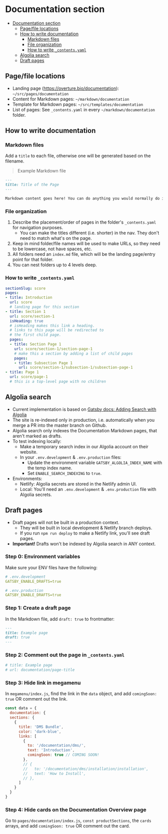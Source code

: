# Documentation section

- [Documentation section](#documentation-section)
  - [Page/file locations](#page-file-locations)
  - [How to write documentation](#how-to-write-documentation)
    - [Markdown files](#markdown-files)
    - [File organization](#file-organization)
    - [How to write `_contents.yaml`](#how-to-write---contentsyaml-)
  - [Algolia search](#algolia-search)
  - [Draft pages](#draft-pages)

## Page/file locations

- Landing page (<https://overture.bio/documentation>): `~/src/pages/documentation`
- Content for Markdown pages: `~/markdown/documentation`
- Template for Markdown pages: `~/src/templates/documentation`
- List of pages: See `_contents.yaml` in every `~/markdown/documentation` folder.

## How to write documentation

### Markdown files

Add a `title` to each file, otherwise one will be generated based on the filename.

> Example Markdown file

```md
---
title: Title of the Page
---

Markdown content goes here! You can do anything you would normally do in Markdown.
```

### File organization

1. Describe the placement/order of pages in the folder's `_contents.yaml` for navigation purposes.
    - You can make the titles different (i.e. shorter) in the nav. They don't need to match what's on the page.
1. Keep in mind folder/file names will be used to make URLs, so they need to be lowercase, not have spaces, etc.
1. All folders need an `index.md` file, which will be the landing page/entry point for that folder.
1. You can nest folders up to 4 levels deep.

### How to write `_contents.yaml`

```yaml
sectionSlug: score
pages:
- title: Introduction
  url: score
  # landing page for this section
- title: Section 1
  url: score/section-1
  isHeading: true
  # isHeading makes this link a heading.
  # links to this page will be redirected to
  # the first child page.
  pages:
  - title: Section Page 1
    url: score/section-1/section-page-1
    # make this a section by adding a list of child pages
    pages:
    - title: Subsection Page 1
      url: score/section-1/subsection-1/subsection-page-1
- title: Page 1
  url: score/page-1
  # this is a top-level page with no children
```

## Algolia search

- Current implementation is based on [Gatsby docs: Adding Search with Algolia](https://www.gatsbyjs.com/docs/adding-search-with-algolia/)
- The site is re-indexed only in production, i.e. automatically when you merge a PR into the master branch on Github.
- Algolia search only indexes the Documentation Markdown pages, that aren't marked as drafts.
- To test indexing locally:
  - Make a temporary search index in our Algolia account on their website.
  - In your `.env.development` & `.env.production` files:
    - Update the environment variable `GATSBY_ALGOLIA_INDEX_NAME` with the temp index name.
    - Set `ENABLE_SEARCH_INDEXING` to `true`.
- Environments:
  - Netlify: Algolia secrets are stored in the Netlify admin UI.
  - Local: You'll need an `.env.development` & `.env.production` file with Algolia secrets.

## Draft pages

- Draft pages will not be built in a production context.
  - They will be built in local development & Netlify branch deploys.
  - If you run `npm run deploy` to make a Netlify link, you'll see draft pages.
- **Important!** Drafts won't be indexed by Algolia search in ANY context.

### Step 0: Environment variables

Make sure your ENV files have the following:

```yaml
# .env.development
GATSBY_ENABLE_DRAFTS=true

# .env.production
GATSBY_ENABLE_DRAFTS=true
```

### Step 1: Create a draft page

In the Markdown file, add `draft: true` to frontmatter:

```markdown
---
title: Example page
draft: true
---
```

### Step 2: Comment out the page in `_contents.yaml`

```yaml
# title: Example page
# url: documentation/page-title
```

### Step 3: Hide link in megamenu

In `megamenu/index.js`, find the link in the `data` object, and add `comingSoon: true` OR comment out the link.

```javascript
const data = {
  documentation: {
  sections: {
    {
      title: 'DMS Bundle',
      color: 'dark-blue',
      links: [
        {
          to: '/documentation/dms/',
          text: 'Introduction',
          comingSoon: true // COMING SOON!
        },
        // {
        //   to: '/documentation/dms/installation/installation',
        //   text: 'How to Install',
        // },
      ]
    }
  }
}
```

### Step 4: Hide cards on the Documentation Overview page

Go to `pages/documentation/index.js`, `const productSections`, the `cards` arrays, and add `comingSoon: true` OR comment out the card.
